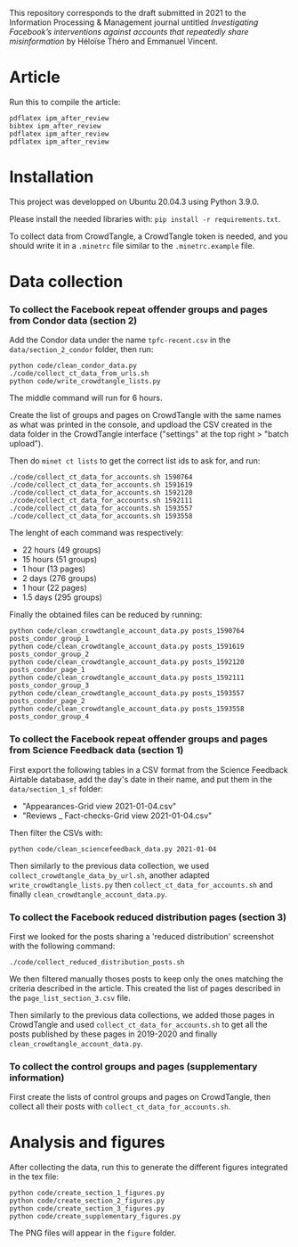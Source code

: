 This repository corresponds to the draft submitted in 2021 to the Information Processing & Management journal untitled *Investigating Facebook’s interventions against accounts that repeatedly share misinformation* by Héloïse Théro and Emmanuel Vincent.

# Article

Run this to compile the article:
```
pdflatex ipm_after_review
bibtex ipm_after_review
pdflatex ipm_after_review
pdflatex ipm_after_review
```

# Installation

This project was developped on Ubuntu 20.04.3 using Python 3.9.0.

Please install the needed libraries with: `pip install -r requirements.txt`.

To collect data from CrowdTangle, a CrowdTangle token is needed, and you should write it in a `.minetrc` file similar to the `.minetrc.example` file.

# Data collection

### To collect the Facebook repeat offender groups and pages from Condor data (section 2)

Add the Condor data under the name `tpfc-recent.csv` in the `data/section_2_condor` folder, then run:

```
python code/clean_condor_data.py
./code/collect_ct_data_from_urls.sh
python code/write_crowdtangle_lists.py
```

The middle command will run for 6 hours.

Create the list of groups and pages on CrowdTangle with the same names as what was printed in the console, and updload the CSV created in the data folder in the CrowdTangle interface ("settings" at the top right > "batch upload"). 

Then do `minet ct lists` to get the correct list ids to ask for, and run:

```
./code/collect_ct_data_for_accounts.sh 1590764
./code/collect_ct_data_for_accounts.sh 1591619
./code/collect_ct_data_for_accounts.sh 1592120
./code/collect_ct_data_for_accounts.sh 1592111
./code/collect_ct_data_for_accounts.sh 1593557
./code/collect_ct_data_for_accounts.sh 1593558
```

The lenght of each command was respectively:
- 22 hours (49 groups)
- 15 hours (51 groups)
- 1 hour (13 pages)
- 2 days (276 groups)
- 1 hour (22 pages)
- 1.5 days (295 groups)

Finally the obtained files can be reduced by running:
```
python code/clean_crowdtangle_account_data.py posts_1590764 posts_condor_group_1
python code/clean_crowdtangle_account_data.py posts_1591619 posts_condor_group_2
python code/clean_crowdtangle_account_data.py posts_1592120 posts_condor_page_1
python code/clean_crowdtangle_account_data.py posts_1592111 posts_condor_group_3
python code/clean_crowdtangle_account_data.py posts_1593557 posts_condor_page_2
python code/clean_crowdtangle_account_data.py posts_1593558 posts_condor_group_4
```

### To collect the Facebook repeat offender groups and pages from Science Feedback data (section 1)

First export the following tables in a CSV format from the Science Feedback Airtable database, add the day's date in their name, and put them in the `data/section_1_sf` folder:
* "Appearances-Grid view 2021-01-04.csv"
* "Reviews _ Fact-checks-Grid view 2021-01-04.csv"

Then filter the CSVs with:

```
python code/clean_sciencefeedback_data.py 2021-01-04
```

Then similarly to the previous data collection, we used `collect_crowdtangle_data_by_url.sh`, another adapted `write_crowdtangle_lists.py` then `collect_ct_data_for_accounts.sh` and finally `clean_crowdtangle_account_data.py`.

### To collect the Facebook reduced distribution pages (section 3)

First we looked for the posts sharing a 'reduced distribution' screenshot with the following command:
```
./code/collect_reduced_distribution_posts.sh
```

We then filtered manually thoses posts to keep only the ones matching the criteria described in the article. This created the list of pages described in the `page_list_section_3.csv` file.

Then similarly to the previous data collections, we added those pages in CrowdTangle and used `collect_ct_data_for_accounts.sh` to get all the posts published by these pages in 2019-2020 and finally `clean_crowdtangle_account_data.py`.

### To collect the control groups and pages (supplementary information)

First create the lists of control groups and pages on CrowdTangle, then collect all their posts with `collect_ct_data_for_accounts.sh`.

# Analysis and figures

After collecting the data, run this to generate the different figures integrated in the tex file:
```
python code/create_section_1_figures.py
python code/create_section_2_figures.py
python code/create_section_3_figures.py
python code/create_supplementary_figures.py
```
The PNG files will appear in the `figure` folder.